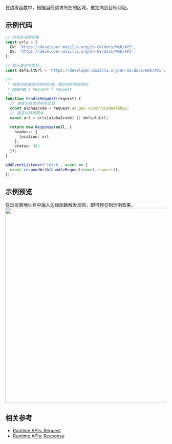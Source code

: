 在边缘函数中，根据当前请求所在的区域，重定向到目标网址。

## 示例代码

```typescript
// 所有区域网址集
const urls = {
  CN: 'https://developer.mozilla.org/zh-CN/docs/Web/API',
  US: 'https://developer.mozilla.org/en-US/docs/Web/API',
};

// 默认重定向网址
const defaultUrl = 'https://developer.mozilla.org/en-US/docs/Web/API';

/**
 * 根据当前请求所在的区域，重定向到目标网址
 * @param { Request } request
 */
function handleRequest(request) {
  // 获取当前请求所在区域
  const alpha2code = request.eo.geo.countryCodeAlpha2;
  // 重定向目标网址
  const url = urls[alpha2code] || defaultUrl;

  return new Response(null, {
    headers: {
      location: url
    },
    status: 302
  });
}

addEventListener('fetch', event => {
  event.respondWith(handleRequest(event.request));
});
```

## 示例预览

在浏览器地址栏中输入边缘函数触发规则，即可预览到示例效果。
<img src="https://qcloudimg.tencent-cloud.cn/raw/f3ab0060129a309827dd21d389a6081c.png" width=609px>

## 相关参考
- [Runtime APIs: Request](https://cloud.tencent.com/document/product/1552/81902)
- [Runtime APIs: Response](https://cloud.tencent.com/document/product/1552/81917)
